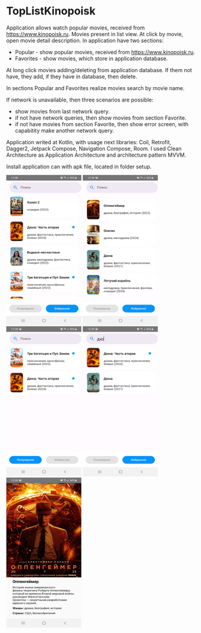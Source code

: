 # TopListKinopoisk

Application allows watch popular movies, received from https://www.kinopoisk.ru. Movies present in list view. At click by movie, open movie detail description. In application have two sections:
- Popular - show popular movies, received from https://www.kinopoisk.ru.
- Favorites - show movies, which store in application database.

At long click movies adding/deleting from application database. If them not have, they add, if they have in database, then delete.

In sections Popular and Favorites realize movies search by movie name.

If network is unavailable, then three scenarios are possible:
- show movies from last network query.
- if not have network queries, then show movies from section Favorite.
- if not have movies from section Favorite, then show  error screen, with capabitity make another network query.

Application writed at Kotlin, with usage next libraries: Coil, Retrofit, Dagger2, Jetpack Compose, Navigation Compose, Room. I used Clean Architecture as Application Architecture and architecture pattern MVVM.

Install application can with apk file, located in folder setup.

<div>
  <img src="Screenshots/SectionPopular1.png" width="200" height="400">
  <img src="Screenshots/SectionPopular2.png" width="200" height="400">
  <img src="Screenshots/SectionFavorites.png" width="200" height="400">
  <img src="Screenshots/MoviesSearch.png" width="200" height="400">
  <img src="Screenshots/MovieDescription.png" width="200" height="400">
</div>
